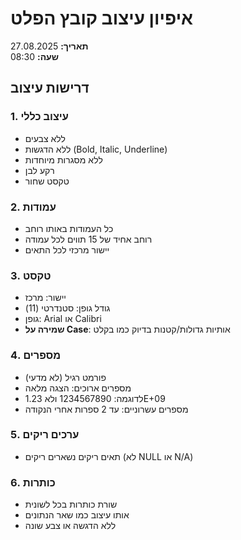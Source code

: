 # איפיון עיצוב קובץ הפלט

**תאריך:** 27.08.2025  
**שעה:** 08:30

## דרישות עיצוב

### 1. עיצוב כללי
- ללא צבעים
- ללא הדגשות (Bold, Italic, Underline)
- ללא מסגרות מיוחדות
- רקע לבן
- טקסט שחור

### 2. עמודות
- כל העמודות באותו רוחב
- רוחב אחיד של 15 תווים לכל עמודה
- יישור מרכזי לכל התאים

### 3. טקסט
- יישור: מרכז
- גודל גופן: סטנדרטי (11)
- גופן: Arial או Calibri
- **שמירה על Case**: אותיות גדולות/קטנות בדיוק כמו בקלט

### 4. מספרים
- פורמט רגיל (לא מדעי)
- מספרים ארוכים: הצגה מלאה
- לדוגמה: 1234567890 ולא 1.23E+09
- מספרים עשרוניים: עד 2 ספרות אחרי הנקודה

### 5. ערכים ריקים
- תאים ריקים נשארים ריקים (לא NULL או N/A)

### 6. כותרות
- שורת כותרות בכל לשונית
- אותו עיצוב כמו שאר הנתונים
- ללא הדגשה או צבע שונה